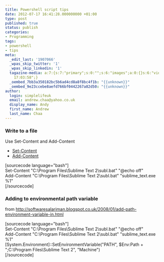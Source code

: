 ```yaml
---
title: Powershell script tips
date: 2012-07-17 16:41:28.000000000 +01:00
type: post
published: true
status: publish
categories:
- Programming
tags:
- powershell
- tips
meta:
  _edit_last: '1907066'
  _wpas_skip_twitter: '1'
  _wpas_skip_linkedin: '1'
  tagazine-media: a:7:{s:7:"primary";s:0:"";s:6:"images";a:0:{}s:6:"videos";a:0:{}s:11:"image_count";s:1:"0";s:6:"author";s:7:"1907066";s:7:"blog_id";s:7:"1833431";s:9:"mod_stamp";s:19:"2012-07-17
    17:03:58";}
  _oembed_7bb3a350182bc5b6ad4cd8a8f8bc4f1b: "{{unknown}}"
  _oembed_9e23ccebe8aefd766bf0442267a82d50: "{{unknown}}"
author:
  login: simplelifeuk
  email: andrew.chaa@yahoo.co.uk
  display_name: Andy
  first_name: Andrew
  last_name: Chaa
---
```

<h3>Write to a file</h3>
<p>Use Set-Content and Add-Content</p>
<ul>
<li><a href="http://stackoverflow.com/questions/5287245/how-to-write-cmd-files-from-powershell">Set-Content</a></li>
<li><a href="http://technet.microsoft.com/library/ee176959.aspx">Add-Content</a></li>
</ul>
<p>[sourcecode language="bash"]<br />
Set-Content &quot;C:\Program Files\Sublime Text 2\subl.bat&quot; &quot;@echo off&quot;<br />
Add-Content &quot;C:\Program Files\Sublime Text 2\subl.bat&quot; &quot;sublime_text.exe %1&quot;<br />
[/sourcecode]</p>
<h3>Adding to environmental path variable</h3>
<p>from <a href="http://softwaresalariman.blogspot.co.uk/2008/01/add-path-environment-variable-in.html">http://softwaresalariman.blogspot.co.uk/2008/01/add-path-environment-variable-in.html</a></p>
<p>[sourcecode language="bash"]<br />
Set-Content &quot;C:\Program Files\Sublime Text 2\subl.bat&quot; &quot;@echo off&quot;<br />
Add-Content &quot;C:\Program Files\Sublime Text 2\subl.bat&quot; &quot;sublime_text.exe %1&quot;<br />
[System.Environment]::SetEnvironmentVariable(&quot;PATH&quot;, $Env:Path + &quot;;C:\Program Files\Sublime Text 2&quot;, &quot;Machine&quot;)<br />
[/sourcecode]</p>
